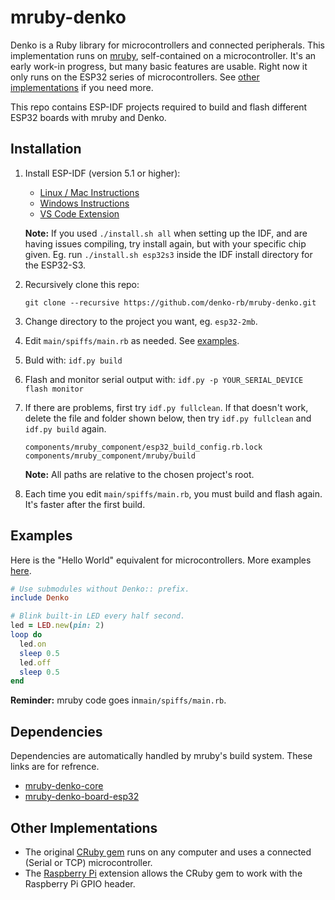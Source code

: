 # mruby-denko

Denko is a Ruby library for microcontrollers and connected peripherals. This implementation runs on [mruby](https://github.com/mruby/mruby), self-contained on a microcontroller. It's an early work-in progress, but many basic features are usable. Right now it only runs on the ESP32 series of microcontrollers. See [other implementations](#other-implementations) if you need more.

This repo contains ESP-IDF projects required to build and flash different ESP32 boards with mruby and Denko.

## Installation

1.  Install ESP-IDF (version 5.1 or higher):
    - [Linux / Mac Instructions](https://docs.espressif.com/projects/esp-idf/en/latest/esp32/get-started/linux-macos-setup.html)
    - [Windows Instructions](https://docs.espressif.com/projects/esp-idf/en/latest/esp32/get-started/windows-setup.html)
    - [VS Code Extension](https://github.com/espressif/vscode-esp-idf-extension/blob/master/docs/tutorial/install.md)

    **Note:** If you used `./install.sh all` when setting up the IDF, and are having issues compiling, try install again, but with your specific chip given. Eg. run `./install.sh esp32s3` inside the IDF install directory for the ESP32-S3.

2.  Recursively clone this repo:
    ```
    git clone --recursive https://github.com/denko-rb/mruby-denko.git
    ```
  
3.  Change directory to the project you want, eg. `esp32-2mb`.

4.  Edit `main/spiffs/main.rb` as needed. See [examples](examples).

5.  Buld with: `idf.py build`

6.  Flash and monitor serial output with: `idf.py -p YOUR_SERIAL_DEVICE flash monitor`

7. If there are problems, first try `idf.py fullclean`. If that doesn't work, delete the file and folder shown below, then try `idf.py fullclean` and `idf.py build` again.
    ```
    components/mruby_component/esp32_build_config.rb.lock
    components/mruby_component/mruby/build
    ```
    **Note:** All paths are relative to the chosen project's root.
    
8.  Each time you edit `main/spiffs/main.rb`, you must build and flash again. It's faster after the first build.

## Examples
Here is the "Hello World" equivalent for microcontrollers. More examples [here](examples).
```ruby
# Use submodules without Denko:: prefix.
include Denko

# Blink built-in LED every half second.
led = LED.new(pin: 2)
loop do
  led.on
  sleep 0.5
  led.off
  sleep 0.5
end
````
**Reminder:** mruby code goes in`main/spiffs/main.rb`.

## Dependencies

Dependencies are automatically handled by mruby's build system. These links are for refrence.

- [mruby-denko-core](https://github.com/denko-rb/mruby-denko-core)
- [mruby-denko-board-esp32](https://github.com/denko-rb/mruby-denko-board-esp32)

## Other Implementations
- The original [CRuby gem](https://github.com/denko-rb/denko) runs on any computer and uses a connected (Serial or TCP) microcontroller.
- The [Raspberry Pi](https://github.com/denko-rb/denko-piboard) extension allows the CRuby gem to work with the Raspberry Pi GPIO header.
